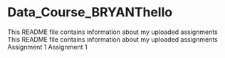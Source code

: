 # Data_Course_BRYANThello
This README file contains information about my uploaded assignments
This README file contains information about my uploaded assignments
Assignment 1
Assignment 1
